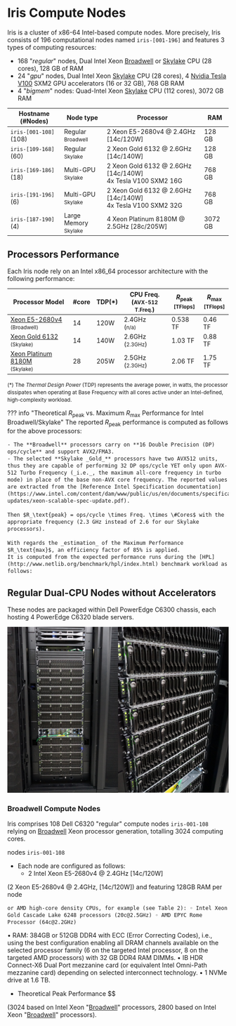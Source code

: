 # Iris Compute Nodes

Iris is a cluster of x86-64 Intel-based compute nodes.
More precisely, Iris consists of 196 computational nodes named `iris-[001-196]` and features 3 types of computing resources:

* 168 "_regular_" nodes, Dual Intel Xeon [Broadwell](https://en.wikipedia.org/wiki/Broadwell_(microarchitecture)) or [Skylake](https://en.wikipedia.org/wiki/Skylake_(microarchitecture)) CPU (28 cores), 128 GB of RAM
* 24 "_gpu_" nodes, Dual Intel Xeon [Skylake](https://en.wikipedia.org/wiki/Skylake_(microarchitecture)) CPU (28 cores), 4 [Nvidia Tesla V100](https://www.nvidia.com/en-us/data-center/v100/) SXM2 GPU accelerators (16 or 32 GB), 768 GB RAM
* 4 "_bigmem_" nodes:  Quad-Intel Xeon [Skylake](https://en.wikipedia.org/wiki/Skylake_(microarchitecture)) CPU (112 cores), 3072 GB RAM

| Hostname        (#Nodes) | Node type                           | Processor                                                         | RAM     |
|--------------------------|-------------------------------------|-------------------------------------------------------------------|---------|
| `iris-[001-108]` (108)   | Regular <small>Broadwell</small>    | 2 Xeon E5-2680v4 @ 2.4GHz [14c/120W]                              | 128 GB  |
| `iris-[109-168]` (60)    | Regular <small>Skylake</small>      | 2 Xeon Gold 6132 @ 2.6GHz [14c/140W]                              | 128 GB  |
| `iris-[169-186]` (18)    | Multi-GPU<br/><small>Skylake</small> | 2 Xeon Gold 6132 @ 2.6GHz [14c/140W] <br/> 4x Tesla V100 SXM2 16G | 768 GB  |
| `iris-[191-196]` (6)     | Multi-GPU<br/><small>Skylake</small> | 2 Xeon Gold 6132 @ 2.6GHz [14c/140W] <br/> 4x Tesla V100 SXM2 32G | 768 GB  |
| `iris-[187-190]` (4)     | Large Memory<br/><small>Skylake</small> | 4 Xeon Platinum 8180M @ 2.5GHz [28c/205W]                         | 3072 GB |


## Processors Performance

Each Iris node rely on an Intel x86_64 processor architecture with the following performance:

| Processor Model                                                                                                                                                                                        | #core | TDP(*) | CPU Freq.<br/>(<small>AVX-512 T.Freq.</small>) | $R_\text{peak}$<br/><small>[TFlops]</small> | $R_\text{max}$<br/><small>[TFlops]</small> |
|--------------------------------------------------------------------------------------------------------------------------------------------------------------------------------------------------------|-------|--------|------------------------------------------------|---------------------------------------------|--------------------------------------------|
| [Xeon E5-2680v4](https://ark.intel.com/content/www/us/en/ark/products/92986/intel-xeon-processor-e5-2620-v4-20m-cache-2-10-ghz.html?wapkw=intel%20xeon%20e5-2620%20v4) <br/><small>(Broadwell)</small> |    14 | 120W   | 2.4GHz <br/>(<small>n/a)                       | 0.538 TF                                    | 0.46 TF                                    |
| [Xeon Gold 6132](https://ark.intel.com/content/www/us/en/ark/products/123541/intel-xeon-gold-6132-processor-19-25m-cache-2-60-ghz.html?wapkw=Xeon%20Gold%206132)       <br/><small>(Skylake)</small>   |    14 | 140W   | 2.6GHz <br/>(<small>2.3GHz</small>)            | 1.03 TF                                     | 0.88 TF                                    |
| [Xeon Platinum 8180M](https://ark.intel.com/content/www/us/en/ark/products/120498/intel-xeon-platinum-8180m-processor-38-5m-cache-2-50-ghz.html)                       <br/><small>(Skylake)</small>   |    28 | 205W   | 2.5GHz <br/>(<small>2.3GHz</small>)            | 2.06 TF                                     | 1.75 TF                                    |

<small>(*) The _Thermal Design Power_ (TDP) represents the average power, in watts, the processor dissipates when operating at Base Frequency with all cores active under an Intel-defined, high-complexity workload.</small>

??? info "Theoretical $R_\text{peak}$ vs. Maximum $R_\text{max}$ Performance for Intel Broadwell/Skylake"
    The reported $R_\text{peak}$ performance is computed as follows for the above processors:

    - The **Broadwell** processors carry on **16 Double Precision (DP) ops/cycle** and support AVX2/FMA3.
    - The selected **Skylake _Gold_** processors have two AVX512 units, thus they are capable of performing 32 DP ops/cycle YET only upon AVX-512 Turbo Frequency (_i.e._, the maximum all-core frequency in turbo mode) in place of the base non-AVX core frequency. The reported values are extracted from the [Reference Intel Specification documentation](https://www.intel.com/content/dam/www/public/us/en/documents/specification-updates/xeon-scalable-spec-update.pdf).

    Then $R_\text{peak} = ops/cycle \times Freq. \times \#Cores$ with the appropriate frequency (2.3 GHz instead of 2.6 for our Skylake processors).

    With regards the _estimation_ of the Maximum Performance $R_\text{max}$, an efficiency factor of 85% is applied.
    It is computed from the expected performance runs during the [HPL](http://www.netlib.org/benchmark/hpl/index.html) benchmark workload as follows:


## Regular Dual-CPU Nodes without Accelerators

These nodes are packaged within Dell PowerEdge C6300 chassis, each hosting 4 PowerEdge C6320 blade servers.

![](images/iris-compute_front.jpg)

### Broadwell Compute Nodes

Iris comprises 108 Dell C6320 "regular" compute nodes `iris-001-108` relying on [Broadwell](https://en.wikipedia.org/wiki/Broadwell_(microarchitecture)) Xeon processor generation, totalling 3024 computing cores.




nodes `iris-001-108`

* Each node are configured as follows:
    - 2 Intel Xeon E5-2680v4 @ 2.4GHz [14c/120W]

(2 Xeon E5-2680v4 @ 2.4GHz, [14c/120W]) and featuring 128GB RAM per node


    or AMD high-core density CPUs, for example (see Table 2): ◦ Intel Xeon Gold Cascade Lake 6248 processors (20c@2.5GHz) ◦ AMD EPYC Rome Processor (64c@2.2GHz)
• RAM: 384GB or 512GB DDR4 with ECC (Error Correcting Codes), i.e., using the best configuration enabling all DRAM channels available on the selected processor family (6 on the targeted Intel processor, 8 on the targeted AMD processors) with 32 GB DDR4 RAM DIMMs.
• IB HDR Connect-X6 Dual Port mezzanine card (or equivalent Intel Omni-Path mezzanine card) depending on selected interconnect technology.
• 1 NVMe drive at 1.6 TB.



- Theoretical Peak Performance $$



(3024 based on Intel Xeon "[Broadwell](https://en.wikipedia.org/wiki/Broadwell_(microarchitecture))" processors, 2800 based on Intel Xeon "[Broadwell](https://en.wikipedia.org/wiki/Skylake_(microarchitecture))" processors).
